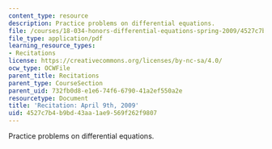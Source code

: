 ```yaml
---
content_type: resource
description: Practice problems on differential equations.
file: /courses/18-034-honors-differential-equations-spring-2009/4527c7b4b9bd43aa1ae9569f262f9807_MIT18_034s09_rec14_4_9.pdf
file_type: application/pdf
learning_resource_types:
- Recitations
license: https://creativecommons.org/licenses/by-nc-sa/4.0/
ocw_type: OCWFile
parent_title: Recitations
parent_type: CourseSection
parent_uid: 732fb0d8-e1e6-74f6-6790-41a2ef550a2e
resourcetype: Document
title: 'Recitation: April 9th, 2009'
uid: 4527c7b4-b9bd-43aa-1ae9-569f262f9807
---
```

Practice problems on differential equations.